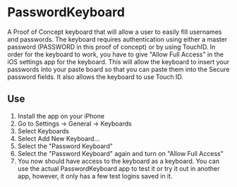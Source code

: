 # PasswordKeyboard
A Proof of Concept keyboard that will allow a user to easily fill usernames and passwords. The keyboard requires authentication using either a master password (PASSWORD in this proof of concept) or by using TouchID. In order for the keyboard to work, you have to give "Allow Full Access" in the iOS settings app for the keyboard. This will allow the keyboard to insert your passwords into your paste board so that you can paste them into the Secure password fields. It also allows the keyboard to use Touch ID.

## Use
1. Install the app on your iPhone
2. Go to Settings -> General -> Keyboards
3. Select Keyboards
4. Select Add New Keyboard...
5. Select the "Password Keyboard"
6. Select the "Password Keyboard" again and turn on "Allow Full Access"
7. You now should have access to the keyboard as a keyboard. You can use the actual PasswordKeyboard app to test it or try it out in another app, however, it only has a few test logins saved in it.
